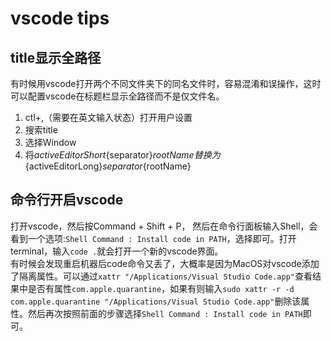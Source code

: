 # vscode tips

## title显示全路径

有时候用vscode打开两个不同文件夹下的同名文件时，容易混淆和误操作，这时可以配置vscode在标题栏显示全路径而不是仅文件名。
1. ctl+,（需要在英文输入状态）打开用户设置
2. 搜索title
3. 选择Window
4. 将${activeEditorShort}${separator}${rootName}替换为${activeEditorLong}${separator}${rootName}

## 命令行开启vscode

打开vscode，然后按Command + Shift + P， 然后在命令行面板输入Shell，会看到一个选项:`Shell Command : Install code in PATH`，选择即可。打开terminal，输入`code .`就会打开一个新的vscode界面。  
有时候会发现重启机器后code命令又丢了，大概率是因为MacOS对vscode添加了隔离属性。可以通过`xattr "/Applications/Visual Studio Code.app"`查看结果中是否有属性`com.apple.quarantine`，如果有则输入`sudo xattr -r -d com.apple.quarantine "/Applications/Visual Studio Code.app"`删除该属性。然后再次按照前面的步骤选择`Shell Command : Install code in PATH`即可。